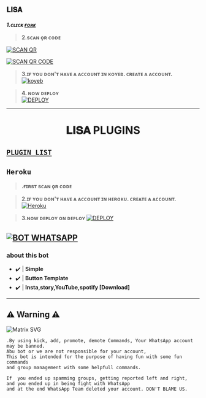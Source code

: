 ## ```𝐋𝐈𝐒𝐀```

***1.ᴄʟɪᴄᴋ [ғᴏʀᴋ](https://github.com/ajusk/LISA/fork)***
 
> <b><s1> 2.sᴄᴀɴ ǫʀ ᴄᴏᴅᴇ </b></s1> 

 <a href='[https://newqrtest.hmfamily26.repl.co/]' target="_blank"><img alt='SCAN QR' src='https://img.shields.io/badge/Scan_qr-100000?style=for-the-badge&logo=scan&logoColor=white&labelColor=black&color=black'/></a>
 
 <a href='[https://jsl-web-mbl3.onrender.com/server/scan](https://newqrtest.hmfamily26.repl.co/)' target="_blank"><img alt='SCAN QR CODE' src='https://img.shields.io/badge/Scan_qr-code-100000?style=for-the-badge&logo=scan&logoColor=white&labelColor=black&color=black'/></a>


> <b><s1> 3.ɪғ ʏᴏᴜ ᴅᴏɴ'ᴛ ʜᴀᴠᴇ ᴀ ᴀᴄᴄᴏᴜɴᴛ ɪɴ ᴋᴏʏᴇʙ. ᴄʀᴇᴀᴛᴇ ᴀ ᴀᴄᴄᴏᴜɴᴛ. </b></s1>
<br><a href='https://app.koyeb.com/auth/signup' target="_blank"><img alt='koyeb' src='https://img.shields.io/badge/-Create-black?style=for-the-badge&logo=koyeb&logoColor=white'/></a>


> <b><s1> 4. ɴᴏᴡ ᴅᴇᴘʟᴏʏ</b></s1>
    <br>
<a href='https://app.koyeb.com/apps/deploy?type=docker&image=quay.io/afx-abu/beta-abu:latest&env[ANTI_LINK]&env[ANTILINK_ACTION]=false&env[AUDIO_DATA]=𝐋𝐈𝐒𝐀𝐌𝐖𝐎𝐋;♡ ㅤ    ❍ㅤ     ⎙ㅤ     ⌲ 
ˡᶦᵏᵉ  ᶜᵒᵐᵐᵉⁿᵗ    ˢᵃᵛᵉ     ˢʰᵃʳᵉ```;https://2.img-dpreview.com/files/p/E~C1000x0S4000x4000T1200x1200~articles/3925134721/0266554465.jpeg&env[BOT_INFO]=𝐋𝐈𝐒𝐀 𝐌𝐖𝐎𝐋;SK x HM;Copyright by LISA;917592998457;™𝐋𝐈𝐒𝐀;https://i.ibb.co/nc4MKWb/ae8d07d7943e.jpg&env[GOODBYE_MSG]=bye bye ✅&env[HANDLERS]=.,&env[MODE]=public&env[RMBG_KEY]&env[LISA SESSION_ID]&env[STICKER_DATA]=𝐋𝐈𝐒𝐀𝐌𝐖𝐎𝐋🤍&env[SUDO]=917592998457&env[KOYEB_NAME]=𝐋𝐈𝐒𝐀' target="_blank"><img alt='DEPLOY' src='https://img.shields.io/badge/-DEPLOY-black?style=for-the-badge&logo=koyeb&logoColor=white'/></a>  
***

<h1 align="center"> 𝐋𝐈𝐒𝐀 PLUGINS

 </h1>
 
##   [`PLUGIN LIST`](https://github.com/Afx-Abu/PLUGIN)



## ```Heroku```

> <b><s1>.ғɪʀsᴛ sᴄᴀɴ ǫʀ ᴄᴏᴅᴇ</b></s1> 

> <b><s1>2.ɪғ ʏᴏᴜ ᴅᴏɴ'ᴛ ʜᴀᴠᴇ ᴀ ᴀᴄᴄᴏᴜɴᴛ ɪɴ ʜᴇʀᴏᴋᴜ. ᴄʀᴇᴀᴛᴇ ᴀ ᴀᴄᴄᴏᴜɴᴛ. </b></s1> 
<a href='https://signup.heroku.com/' target="_blank"><img alt='Heroku' src='https://img.shields.io/badge/-Create-black?style=for-the-badge&logo=heroku&logoColor=white'/></a>

><b><s1>3.ɴᴏᴡ ᴅᴇᴘʟᴏʏ ᴏɴ ᴅᴇᴘʟᴏʏ </b></s1>
<a href='https://dashboard.heroku.com/new?button-url=https://github.com/Afx-Abu/Afx-Abu&template=https://github.com/ajusk/LISA.git' target="_blank"><img alt='DEPLOY' src='https://img.shields.io/badge/-DEPLOY-black?style=for-the-badge&logo=heroku&logoColor=white'/></a>

[![BOT WHATSAPP](https://img.shields.io/badge/WhatsApp%20BOT-25D366?style=for-the-badge&logo=whatsapp&logoColor=white)](https://chat.whatsapp.com/KDt0eEkGCho7tLbfcmMltB) 
---------

###  about this bot
- ✔️ | **Simple** 
- ✔️ | **Button Template** 
- ✔️ | **Insta,story,YouTube,spotify [Download]** 
---------


## ⚠ Warning ⚠

![Matrix SVG](https://raw.githubusercontent.com/rodrigograca31/rodrigograca31/master/matrix.svg)
```
.By using kick, add, promote, demote Commands, Your WhatsApp account may be banned.
Abu bot or we are not responsible for your account, 
This bot is intended for the purpose of having fun with some fun commands 
and group management with some helpfull commands.

If  you ended up spamming groups, getting reported left and right, 
and you ended up in being fight with WhatsApp
and at the end WhatsApp Team deleted your account. DON'T BLAME US.

